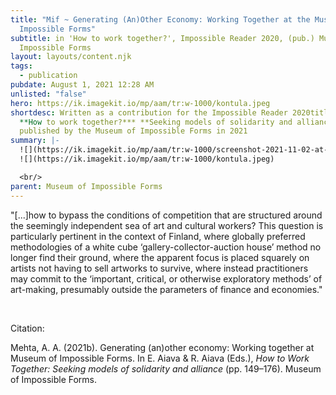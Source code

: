 ```yaml
---
title: "Mif ~ Generating (An)Other Economy: Working Together at the Museum of
  Impossible Forms"
subtitle: in 'How to work together?', Impossible Reader 2020, (pub.) Museum of
  Impossible Forms
layout: layouts/content.njk
tags:
  - publication
pubdate: August 1, 2021 12:28 AM
unlisted: "false"
hero: https://ik.imagekit.io/mp/aam/tr:w-1000/kontula.jpeg
shortdesc: Written as a contribution for the Impossible Reader 2020titled*,
  **How to work together?*** **Seeking models of solidarity and alliance**,
  published by the Museum of Impossible Forms in 2021
summary: |-
  ![](https://ik.imagekit.io/mp/aam/tr:w-1000/screenshot-2021-11-02-at-9.54.47.png)
  ![](https://ik.imagekit.io/mp/aam/tr:w-1000/kontula.jpeg)

  <br/>
parent: Museum of Impossible Forms
---
```

"\[...]how to bypass the conditions of competition that are structured around the seemingly independent sea of art and cultural workers? This question is particularly pertinent in the context of Finland, where globally preferred methodologies of a white cube ‘gallery-collector-auction house’ method no longer find their ground, where the apparent focus is placed squarely on artists not having to sell artworks to survive, where instead practitioners may commit to the ‘important, critical, or otherwise exploratory methods’ of art-making, presumably outside the parameters of finance and economies."

<br/>

Citation:

Mehta, A. A. (2021b). Generating (an)other economy: Working together at Museum of Impossible Forms. In E. Aiava & R. Aiava (Eds.), *How to Work Together: Seeking models of solidarity and alliance* (pp. 149–176). Museum of Impossible Forms.